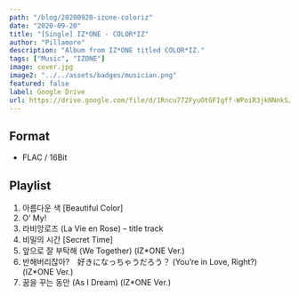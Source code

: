 ```yaml
---
path: "/blog/20200920-izone-coloriz"
date: "2020-09-20"
title: "[Single] IZ*ONE - COLOR*IZ"
author: "Pillamore"
description: "Album from IZ*ONE titled COLOR*IZ."
tags: ["Music", "IZONE"]
image: cover.jpg
image2: "../../assets/badges/musician.png"
featured: false
label: Google Drive
url: https://drive.google.com/file/d/1Rncu772FyuOtGFIgff-WPoiR3jkNNnkS/view?usp=sharing
---
```


## Format

- FLAC / 16Bit

## Playlist

1. 아름다운 색 [Beautiful Color]
2. O’ My!
3. 라비앙로즈 (La Vie en Rose) – title track
4. 비밀의 시간 [Secret Time]
5. 앞으로 잘 부탁해 (We Together) (IZ\*ONE Ver.)
6. 반해버리잖아?　好きになっちゃうだろう？ (You’re in Love, Right?) (IZ\*ONE Ver.)
7. 꿈을 꾸는 동안 (As I Dream) (IZ\*ONE Ver.)
